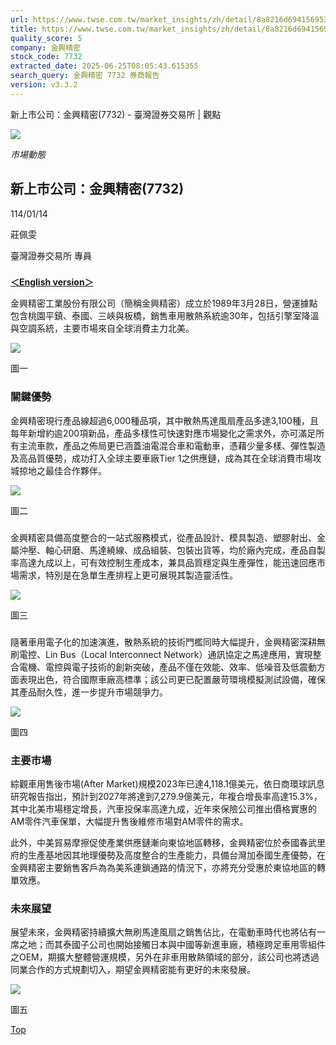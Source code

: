 ```yaml
---
url: https://www.twse.com.tw/market_insights/zh/detail/8a8216d694156953019416b25d870014
title: https://www.twse.com.tw/market_insights/zh/detail/8a8216d694156953019416b25d870014
quality_score: 5
company: 金興精密
stock_code: 7732
extracted_date: 2025-06-25T08:05:43.615355
search_query: 金興精密 7732 券商報告
version: v3.3.2
---
```


新上市公司：金興精密(7732) - 臺灣證券交易所 | 觀點



![](/staticFiles/publish/article/8a8216d694156953019416d63e120015.jpg)

*市場動態*

## 新上市公司：金興精密(7732)

114/01/14

莊佩雯

臺灣證券交易所 專員




### 

[**＜English version＞**](https://www.twse.com.tw/market_insights/en/detail/8a8216d6942a222b019448dff54c00a5)

金興精密工業股份有限公司（簡稱金興精密）成立於1989年3月28日，營運據點包含桃園平鎮、泰國、三峽與板橋，銷售車用散熱系統逾30年，包括引擎室降溫與空調系統，主要市場來自全球消費主力北美。

![](/staticFiles/publish/article/8a8216d694156953019416eaf9e8001e.png)


圖一

### 關鍵優勢

金興精密現行產品線超過6,000種品項，其中散熱馬達風扇產品多達3,100種，且每年新增約逾200項新品，產品多樣性可快速對應市場變化之需求外，亦可滿足所有主流車款，產品之佈局更已涵蓋油電混合車和電動車，憑藉少量多樣、彈性製造及高品質優勢，成功打入全球主要車廠Tier 1之供應鏈，成為其在全球消費市場攻城掠地之最佳合作夥伴。

![](/staticFiles/publish/article/8a8216d694156953019416af730e0010.png)


圖二

### 

金興精密具備高度整合的一站式服務模式，從產品設計、模具製造、塑膠射出、金屬沖壓、軸心研磨、馬達繞線、成品組裝、包裝出貨等，均於廠內完成，產品自製率高達九成以上，可有效控制生產成本，兼具品質穩定與生產彈性，能迅速回應市場需求，特別是在急單生產排程上更可展現其製造靈活性。

![](/staticFiles/publish/article/8a8216d694156953019416b015e10011.png)


圖三

### 

隨著車用電子化的加速演進，散熱系統的技術門檻同時大幅提升，金興精密深耕無刷電控、Lin Bus（Local Interconnect Network）通訊協定之馬達應用，實現整合電機、電控與電子技術的創新突破，產品不僅在效能、效率、低噪音及低震動方面表現出色，符合國際車廠高標準；該公司更已配置嚴苛環境模擬測試設備，確保其產品耐久性，進一步提升市場競爭力。

![](/staticFiles/publish/article/8a8216d694156953019416b0da4d0012.png)


圖四

### 主要市場

綜觀車用售後市場(After Market)規模2023年已達4,118.1億美元，依日商環球訊息研究報告指出，預計到2027年將達到7,279.9億美元，年複合增長率高達15.3%，其中北美市場穩定增長，汽車投保率高達九成，近年來保險公司推出價格實惠的AM零件汽車保單，大幅提升售後維修市場對AM零件的需求。

此外，中美貿易摩擦促使產業供應鏈漸向東協地區轉移，金興精密位於泰國春武里府的生產基地因其地理優勢及高度整合的生產能力，具備台灣加泰國生產優勢，在金興精密主要銷售客戶為為美系連鎖通路的情況下，亦將充分受惠於東協地區的轉單效應。

### 未來展望

展望未來，金興精密持續擴大無刷馬達風扇之銷售佔比，在電動車時代也將佔有一席之地；而其泰國子公司也開始接觸日本與中國等新進車廠，積極跨足車用零組件之OEM，期擴大整體營運規模，另外在非車用散熱領域的部分，該公司也將透過同業合作的方式規劃切入，期望金興精密能有更好的未來發展。

![](/staticFiles/publish/article/8a8216d694156953019416b1fad10013.png)


圖五

[Top](# "捲動至頂")